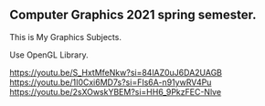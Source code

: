 ## Computer Graphics 2021 spring semester.

This is My Graphics Subjects.

Use OpenGL Library.


https://youtu.be/S_HxtMfeNkw?si=84lAZ0uJ6DA2UAGB
https://youtu.be/1I0Cxi6MD7s?si=FIs6A-n91ywRV4Pu
https://youtu.be/2sXOwskYBEM?si=HH6_9PkzFEC-Nlve


